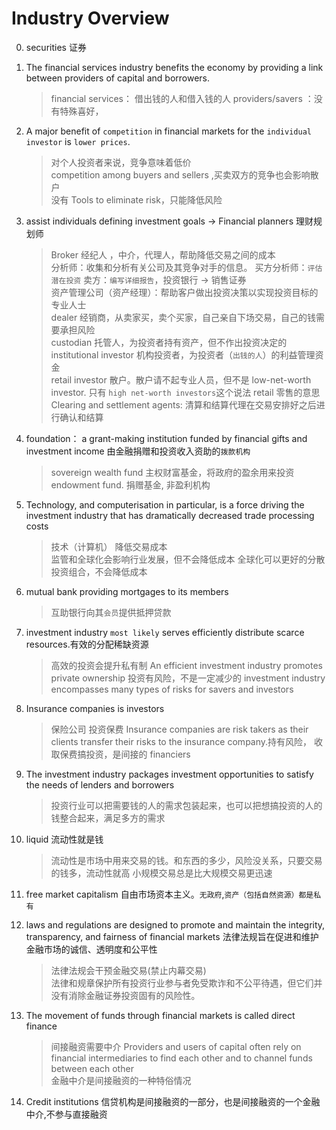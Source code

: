 # Industry Overview

0. securities 证券

1. The financial services industry benefits the economy by providing a link between providers of capital and borrowers.

   > financial services： 借出钱的人和借入钱的人
   > providers/savers ：没有特殊喜好，

2. A major benefit of `competition` in financial markets for the `individual investor` is `lower prices`.

   > 对个人投资者来说，竞争意味着低价  
   > competition among buyers and sellers ,买卖双方的竞争也会影响散户  
   > 没有 Tools to eliminate risk，只能降低风险

3. assist individuals defining investment goals -> Financial planners 理财规划师

   > Broker 经纪人 ，中介，代理人，帮助降低交易之间的成本  
   > 分析师：收集和分析有关公司及其竞争对手的信息。 买方分析师：`评估潜在投资` 卖方：`编写详细报告`，投资银行 -> 销售证券  
   > 资产管理公司（资产经理）：帮助客户做出投资决策以实现投资目标的专业人士  
   > dealer 经销商，从卖家买，卖个买家，自己亲自下场交易，自己的钱需要承担风险  
   > custodian 托管人，为投资者持有资产，但不作出投资决定的  
   > institutional investor 机构投资者，为投资者（`出钱的人`）的利益管理资金  
   > retail investor 散户。散户请不起专业人员，但不是 low-net-worth investor. 只有 `high net-worth investors`这个说法 retail 零售的意思
   > Clearing and settlement agents: 清算和结算代理在交易安排好之后进行确认和结算

4. foundation： a grant-making institution funded by financial gifts and investment income 由金融捐赠和投资收入资助的`拨款机构`

   > sovereign wealth fund 主权财富基金，将政府的盈余用来投资  
   > endowment fund. 捐赠基金, 非盈利机构

5. Technology, and computerisation in particular, is a force driving the investment industry that has dramatically decreased trade processing costs

   > 技术（计算机） 降低交易成本  
   > 监管和全球化会影响行业发展，但不会降低成本
   > 全球化可以更好的分散投资组合，不会降低成本

6. mutual bank providing mortgages to its members

   > 互助银行向其`会员`提供抵押贷款

7. investment industry `most likely` serves efficiently distribute scarce resources.有效的分配稀缺资源

   > 高效的投资会提升私有制 An efficient investment industry promotes private ownership
   > 投资有风险，不是一定减少的 investment industry encompasses many types of risks for savers and investors

8. Insurance companies is investors

   > 保险公司 投资保费
   > Insurance companies are risk takers as their clients transfer their risks to the insurance company.持有风险，
   > 收取保费搞投资，是间接的 financiers

9. The investment industry packages investment opportunities to satisfy the needs of lenders and borrowers

   > 投资行业可以把需要钱的人的需求包装起来，也可以把想搞投资的人的钱整合起来，满足多方的需求

10. liquid 流动性就是钱

    > 流动性是市场中用来交易的钱。和东西的多少，风险没关系，只要交易的钱多，流动性就高
    > 小规模交易总是比大规模交易更迅速

11. free market capitalism 自由市场资本主义。`无政府`,`资产（包括自然资源）都是私有`

12. laws and regulations are designed to promote and maintain the integrity, transparency, and fairness of financial markets 法律法规旨在促进和维护金融市场的诚信、透明度和公平性

    > 法律法规会干预金融交易(禁止内幕交易)  
    > 法律和规章保护所有投资行业参与者免受欺诈和不公平待遇，但它们并没有消除金融证券投资固有的风险性。

13. The movement of funds through financial markets is called direct finance
    > 间接融资需要中介 Providers and users of capital often rely on financial intermediaries to find each other and to channel funds between each other  
    > 金融中介是间接融资的一种特俗情况
14. Credit institutions 信贷机构是间接融资的一部分，也是间接融资的一个金融中介,不参与直接融资
